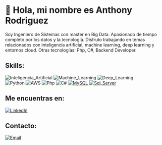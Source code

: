# 👋 Hola, mi nombre es Anthony Rodriguez
Soy Ingeniero de Sistemas con master en Big Data. Apasionado de tiempo completo por los datos y la tecnología. Disfruto trabajando en temas relacionados con inteligencia artificial, machine learning, deep learning y entornos cloud. Otras tecnologías: Php, C#, Backend Developer.

## Skills:
![Inteligencia_Artificial](https://img.shields.io/badge/Inteligencia_Artificial-999999?style=for-the-badge&logo=python&logoColor=white&labelColor=101010)
![Machine_Learning](https://img.shields.io/badge/Machine_Learning-FA7343?style=for-the-badge&logo=python&logoColor=white&labelColor=101010)
![Deep_Learning](https://img.shields.io/badge/Deep_Learning-007396?style=for-the-badge&logo=python&logoColor=white&labelColor=101010)</br>
![Python](https://img.shields.io/badge/Python-F7DF1E?style=for-the-badge&logo=python&logoColor=white&labelColor=101010)
![AWS](https://img.shields.io/badge/AWS-orange?style=for-the-badge&logo=amazon-aws&logoColor=white&labelColor=101010)
![Php ](https://img.shields.io/badge/PHP-9146FF?style=for-the-badge&logo=php&logoColor=white&labelColor=101010)
![C# ](https://img.shields.io/badge/.NET-5865F2?style=for-the-badge&logo=.NET&logoColor=white&labelColor=101010)
[![MySQL](https://img.shields.io/badge/MySQL-4479A1?style=for-the-badge&logo=mysql&logoColor=white&labelColor=101010)]()
[![Sql_Server](https://img.shields.io/badge/Sql_Server-FFCA28?style=for-the-badge&logo=microsoft-sql-server&logoColor=white&labelColor=101010)]()


## Me encuentras en:
[![LinkedIn](https://img.shields.io/badge/LinkedIn-Anthony_Rodriguez-0077B5?style=for-the-badge&logo=linkedin&logoColor=white&labelColor=101010)](https://www.linkedin.com/in/anthony-melchor-rodriguez/)

## Contacto:

[![Email](https://img.shields.io/badge/yontan03@hotmail.com-Email-44a3f1?style=for-the-badge&logo=gmail&logoColor=white&labelColor=101010)](mailto:yontan03@hotmail.com)
